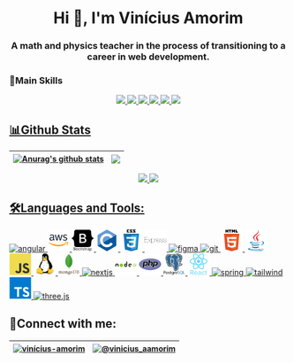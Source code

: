 



  

<h1  align="center">Hi 👋, I'm Vinícius Amorim</h1>

<h3  align="center">A math and physics teacher in the process of transitioning to a career in web development.</h3>

### 💎Main Skills
<div align="center">  
<a href="JavaScript" target="_blank"><img src="https://img.shields.io/badge/JavaScript-000?style=for-the-badge&logo=javascript"</a>
<a href="https://img.shields.io/badge/TypeScript-000?style=for-the-badge&logo=typescript" target="_blank"><img src="https://img.shields.io/badge/TypeScript-000?style=for-the-badge&logo=typescript"</a>
<a href="https://img.shields.io/badge/React-000?style=for-the-badge&logo=react" target="_blank"><img src="https://img.shields.io/badge/React-000?style=for-the-badge&logo=react"</a>
<a href="https://img.shields.io/badge/Angular-000?style=for-the-badge&logo=angular&logoColor=C3002F" target="_blank"><img src="https://img.shields.io/badge/Angular-000?style=for-the-badge&logo=angular&logoColor=C3002F"</a>
<a href="https://img.shields.io/badge/Node%20js-000?style=for-the-badge&logo=nodedotjs&logoColor=white" target="_blank"><img src="https://img.shields.io/badge/Node%20js-000?style=for-the-badge&logo=nodedotjs&logoColor=white"</a>
<a href="https://img.shields.io/badge/Express%20js-000000?style=for-the-badge&logo=express&logoColor=white" target="_blank"><img src="https://img.shields.io/badge/Express%20js-000000?style=for-the-badge&logo=express&logoColor=white"</a>
</div>




## 📊Github Stats
<table>
<thead>
<tr>
<th><a href="https://github-readme-stats-new-git-master-3vinicius.vercel.app/api/top-langs/?username=3vinicius"><img align="center" src="https://github-readme-stats-new-git-master-3vinicius.vercel.app/api?username=3vinicius&show_icons=true&theme=dracula" alt="Anurag's github stats" data-canonical-src="https://github-readme-stats-new-git-master-3vinicius.vercel.app/api/top-langs/?username=3vinicius&amp;show_icons=true&amp;include_all_commits=true&amp;theme=buefy&amp;hide_border=true" style="max-width: 100%;"></a></th>
<th><a href="https://github.com/anuraghazra/github-readme-stats"><img align="center" src="https://github-readme-stats-new-git-master-3vinicius.vercel.app/api/top-langs/?username=3vinicius&hide_progress=false&langs_count=10&layout=compact" data-canonical-src="https://github-readme-stats.vercel.app/api/top-langs/?username=anuraghazra&amp;layout=compact&amp;theme=buefy&amp;hide_border=true" style="max-width: 100%;"></a></th>
</tr>
</thead>
</table>
<div align="center">  
<a href="https://www.linkedin.com/in/viniciusaamorim/" target="_blank"><img src="https://img.shields.io/badge/LinkedIn-0077B5?style=for-the-badge&logo=linkedin&logoColor=white"</a>
<a href="https://www.instagram.com/vinicius_aamorim/" target="_blank"><img src="https://img.shields.io/badge/-Instagram-%23E4405F?style=for-the-badge&logo=instagram&logoColor=white"</a>
</div>

  

  

## 🛠Languages and Tools:

<p  align="left"> <a  href="https://angular.io"  target="_blank"  rel="noreferrer"> <img  src="https://angular.io/assets/images/logos/angular/angular.svg"  alt="angular"  width="40"  height="40"/> </a> <a  href="https://aws.amazon.com"  target="_blank"  rel="noreferrer"> <img  src="https://raw.githubusercontent.com/github/explore/fbceb94436312b6dacde68d122a5b9c7d11f9524/topics/aws/aws.png?size=48"  alt="aws"  width="40"  height="40"/> </a> <a  href="https://getbootstrap.com"  target="_blank"  rel="noreferrer"> <img  src="https://raw.githubusercontent.com/devicons/devicon/master/icons/bootstrap/bootstrap-plain-wordmark.svg"  alt="bootstrap"  width="40"  height="40"/> </a> <a  href="https://www.cprogramming.com/"  target="_blank"  rel="noreferrer"> <img  src="https://raw.githubusercontent.com/devicons/devicon/master/icons/c/c-original.svg"  alt="c"  width="40"  height="40"/> </a> <a  href="https://www.w3schools.com/css/"  target="_blank"  rel="noreferrer"> <img  src="https://raw.githubusercontent.com/devicons/devicon/master/icons/css3/css3-original-wordmark.svg"  alt="css3"  width="40"  height="40"/> </a> <a  href="https://expressjs.com"  target="_blank"  rel="noreferrer"> <img  src="https://raw.githubusercontent.com/github/explore/80688e429a7d4ef2fca1e82350fe8e3517d3494d/topics/express/express.png?size=48"  alt="express"  width="40"  height="40"/> </a> <a  href="https://www.figma.com/"  target="_blank"  rel="noreferrer"> <img  src="https://www.vectorlogo.zone/logos/figma/figma-icon.svg"  alt="figma"  width="40"  height="40"/> </a> <a  href="https://git-scm.com/"  target="_blank"  rel="noreferrer"> <img  src="https://www.vectorlogo.zone/logos/git-scm/git-scm-icon.svg"  alt="git"  width="40"  height="40"/> </a> <a  href="https://www.w3.org/html/"  target="_blank"  rel="noreferrer"> <img  src="https://raw.githubusercontent.com/devicons/devicon/master/icons/html5/html5-original-wordmark.svg"  alt="html5"  width="40"  height="40"/> </a> <a  href="https://www.java.com"  target="_blank"  rel="noreferrer"> <img  src="https://raw.githubusercontent.com/devicons/devicon/master/icons/java/java-original.svg"  alt="java"  width="40"  height="40"/> </a> <a  href="https://developer.mozilla.org/en-US/docs/Web/JavaScript"  target="_blank"  rel="noreferrer"> <img  src="https://raw.githubusercontent.com/devicons/devicon/master/icons/javascript/javascript-original.svg"  alt="javascript"  width="40"  height="40"/> </a> <a  href="https://www.linux.org/"  target="_blank"  rel="noreferrer"> <img  src="https://raw.githubusercontent.com/devicons/devicon/master/icons/linux/linux-original.svg"  alt="linux"  width="40"  height="40"/> </a> <a  href="https://www.mongodb.com/"  target="_blank"  rel="noreferrer"> <img  src="https://raw.githubusercontent.com/devicons/devicon/master/icons/mongodb/mongodb-original-wordmark.svg"  alt="mongodb"  width="40"  height="40"/> </a> <a  href="https://nextjs.org/"  target="_blank"  rel="noreferrer"> <img  src="https://rettimo.gallerycdn.vsassets.io/extensions/rettimo/nextjs-vscode-snippets/0.1.1/1610107933484/Microsoft.VisualStudio.Services.Icons.Default"  alt="nextjs"  width="40"  height="40"/> </a> <a  href="https://nodejs.org"  target="_blank"  rel="noreferrer"> <img  src="https://raw.githubusercontent.com/devicons/devicon/master/icons/nodejs/nodejs-original-wordmark.svg"  alt="nodejs"  width="40"  height="40"/> </a> <a  href="https://www.php.net"  target="_blank"  rel="noreferrer"> <img  src="https://raw.githubusercontent.com/devicons/devicon/master/icons/php/php-original.svg"  alt="php"  width="40"  height="40"/> </a> <a  href="https://www.postgresql.org"  target="_blank"  rel="noreferrer"> <img  src="https://raw.githubusercontent.com/devicons/devicon/master/icons/postgresql/postgresql-original-wordmark.svg"  alt="postgresql"  width="40"  height="40"/> </a> <a  href="https://reactjs.org/"  target="_blank"  rel="noreferrer"> <img  src="https://raw.githubusercontent.com/devicons/devicon/master/icons/react/react-original-wordmark.svg"  alt="react"  width="40"  height="40"/> </a> <a  href="https://spring.io/"  target="_blank"  rel="noreferrer"> <img  src="https://www.vectorlogo.zone/logos/springio/springio-icon.svg"  alt="spring"  width="40"  height="40"/> </a> <a  href="https://tailwindcss.com/"  target="_blank"  rel="noreferrer"> <img  src="https://www.vectorlogo.zone/logos/tailwindcss/tailwindcss-icon.svg"  alt="tailwind"  width="40"  height="40"/> </a> <a  href="https://www.typescriptlang.org/"  target="_blank"  rel="noreferrer"> <img  src="https://raw.githubusercontent.com/devicons/devicon/master/icons/typescript/typescript-original.svg"  alt="typescript"  width="40"  height="40"/> </a>
<a  href="https://threejs.org/"  target="_blank"  rel="noreferrer"> <img  src="https://vvcestudio.com.br/static/assetsv5/img/codigo/logothreejs.png"  alt="three.js"  width="40"  height="40"/> </a>
 </p>

  
  
## 📨Connect with me:

<p  align="left">
<table>
<thead>
<tr>
<th><a  href="https://linkedin.com/in/viniciusaamorim"  target="blank"><img  align="center"  src="https://raw.githubusercontent.com/rahuldkjain/github-profile-readme-generator/master/src/images/icons/Social/linked-in-alt.svg"  alt="vinícius-amorim"  height="30"  width="40" /></a></th>
<th><a  href="https://instagram.com/vinicius_aamorim/"  target="blank"><img  align="center"  src="https://raw.githubusercontent.com/rahuldkjain/github-profile-readme-generator/master/src/images/icons/Social/instagram.svg"  alt="@vinicius_aamorim"  height="30"  width="40" /></a></th>
<tr>
</thead>
</table>



</p>

<!--
<a  href="https://github.com/anuraghazra/github-readme-stats">

<img  height=200  align="center"  src="https://github-readme-stats-new-git-master-3vinicius.vercel.app/api?username=3vinicius&show_icons=true&theme=dracula" />

</a>

  

![Readme Card](https://github-readme-stats-new-git-master-3vinicius.vercel.app/api/pin/?username=3vinicius&repo=Strapi-Sql-Cloud-LandPage)
-->